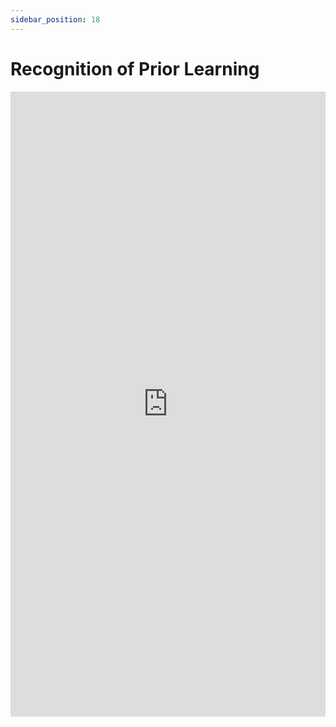 ```yaml
---
sidebar_position: 18
---
```


# Recognition of Prior Learning

<iframe 
  src="https://drive.google.com/file/d/1-Epbqe6eX-qK849YpBo9YHThSz81T4xX/preview" 
  width="100%" 
  height="1000px"
  frameBorder="0">
</iframe>
